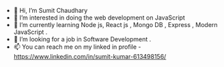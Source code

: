 - 👋 Hi, I’m Sumit Chaudhary
- 👀 I’m interested in doing the web development on JavaScript
- 🌱 I’m currently learning Node js, React js , Mongo DB , Express , Modern JavaScript .
- 💞️ I’m looking for a job in Software Development .
- 📫 You can reach me on my linked in profile - https://www.linkedin.com/in/sumit-kumar-613498156/

